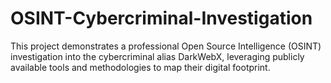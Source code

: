 # OSINT-Cybercriminal-Investigation
This project demonstrates a professional Open Source Intelligence (OSINT) investigation into the cybercriminal alias DarkWebX, leveraging publicly available tools and methodologies to map their digital footprint.
